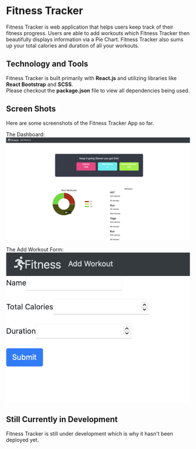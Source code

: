 # Fitness Tracker

Fitness Tracker is web application that helps users keep track of their fitness progress. Users are able to add workouts which Fitness Tracker then beautifully displays information via a Pie Chart. Fitness Tracker also sums up your total calories and duration of all your workouts.

## Technology and Tools

Fitness Tracker is built primarily with **React.js** and utilizing libraries like **React Bootstrap** and **SCSS**.  
Please checkout the **package.json** file to view all dependencies being used.

## Screen Shots

Here are some screenshots of the Fitness Tracker App so far.

The Dashboard:  
![Dashboard](/src/images/dashboard.png)

The Add Workout Form:  
![Form](/src/images/addWorkoutForm.png)

## Still Currently in Development

Fitness Tracker is still under development which is why it hasn't been deployed yet.
